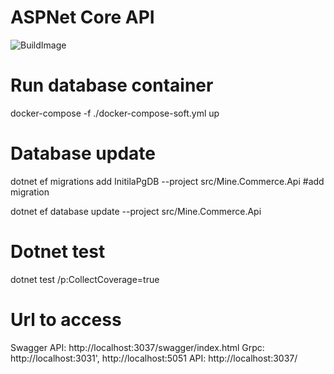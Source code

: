 # ASPNet Core API 
![BuildImage](https://github.com/phuocquach/mine-shop-service/workflows/.github/workflows/build_image.yml/badge.svg)

# Run database container
docker-compose -f ./docker-compose-soft.yml up

# Database update
dotnet ef migrations add InitilaPgDB --project src/Mine.Commerce.Api #add migration

dotnet ef database update --project src/Mine.Commerce.Api

# Dotnet test
dotnet test /p:CollectCoverage=true


# Url to access
Swagger API: http://localhost:3037/swagger/index.html
Grpc: http://localhost:3031', http://localhost:5051
API: http://localhost:3037/
